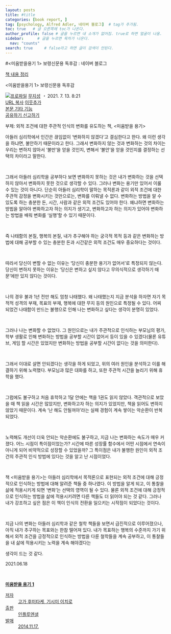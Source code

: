 ```yaml
---
layout: posts
title: #title
categories: [book report, ]
tag: [psychology, Alfred Adler, 네이버 블로그]  # tag가 추가됨.
toc: true   # 글 오른쪽에 toc가 나온다.
author_profile: false # 글을 누르면 내 소개가 없어짐. true로 하면 얼굴이 나옴.
sidebar:      # 글을 누르면 목차가 나온다.
  nav: "counts" 
search: true     # false라고 하면 글이 검색이 안된다.
---
```


#<미움받을용기 1> 보령신문용 독후감 : 네이버 블로그
<div class="wrap_rabbit pcol2 _param(1) _postViewArea222429671375" id="post-view222429671375">
<!-- Rabbit HTML --><div class="se-viewer se-theme-default" lang="ko-KR">
<!-- SE_DOC_HEADER_START -->
<div class="se-component se-documentTitle se-l-default" id="SE-c187417f-3e9e-4b0b-bedf-41592ff8bcba">
<div class="se-component-content">
<div class="se-section se-section-documentTitle se-l-default se-section-align-left">
<!-- -->
<div class="blog2_series">
<a class="pcol2" href="/PostList.naver?blogId=wys000112&amp;categoryNo=11&amp;from=postList" onclick="nclk_v2(this,'pst.category','','');">책 내용 정리</a>
</div>
<div class="pcol1">
<!-- -->
<div class="se-module se-module-text se-title-text">
<p class="se-text-paragraph se-text-paragraph-align-" id="SE-411db022-8f6c-43d0-bb7a-196c267725a6" style=""><span class="se-fs- se-ff-" id="SE-475dc7e9-504f-438c-aea1-a82234b7a6dd" style=""><!-- -->&lt;미움받을용기 1&gt; 보령신문용 독후감<!-- --></span></p> </div>
<!-- -->
</div>
<div class="blog2_container">
<span class="writer">
<span class="area_profile"><a class="link" href="https://blog.naver.com/wys000112" onclick="nclk_v2(this,'pst.profile','','');" target="_top"><img alt="프로파일" class="img" src="https://blogpfthumb-phinf.pstatic.net/MjAyMjA1MjVfMTA0/MDAxNjUzNDcxMTU4NTkw.MKx5XZzKhkVnSwLw5O1NM-J45hdDNIrADB_V9VVQBOAg.OkL09v5VWJCO9xIBu4VTEzVASngUXGDvkf4D_exCZsEg.PNG.wys000112/%EB%AC%B4%EC%A7%80%EC%84%B1.png/%25EB%25AC%25B4%25EC%25A7%2580%25EC%2584%25B1.png?type=s1"/></a></span>
<span class="nick"><a class="link pcol2" href="https://blog.naver.com/wys000112" onclick="nclk_v2(this,'pst.username','','');" target="_top">무지성</a></span>
</span>
<i class="dot"> ・ </i>
<span class="se_publishDate pcol2">2021. 7. 13. 8:21</span>
</div>
<div class="blog2_post_function">
<a class="url pcol2 _setClipboard _returnFalse _se3copybtn _transPosition" href="#" id="copyBtn_222429671375" style="cursor:pointer;" title="https://blog.naver.com/wys000112/222429671375">URL 복사</a>
<a class="btn_buddy btn_addbuddy pcol2 _buddy_popup_btn _returnFalse" href="#" onclick="nclk_v2(this,'pst.addnei','','');"><i class="ico"></i> 이웃추가<i class="aline"></i></a>
<div class="overflow_menu">
<a area-expanded="false" area-haspopup="true" class="btn_overflow_menu _open_overflowmenu pcol2 _param(222429671375) _returnFalse" href="#" role="button"><span class="blind">본문 기타 기능</span></a>
<div area-hidden="true" class="lyr_overflow_menu" id="overflowmenu-222429671375">
<a class="naver-splugin btn_splugin share _title_share" data-canonical-url="https://blog.naver.com/wys000112/222429671375" data-likecontentsid="wys000112_222429671375" data-likeserviceid="BLOG" data-logdomain="https://proxy.blog.naver.com/spi/v1/api/shareLog" data-me-display="off" data-oninitialize="splugin_oninitialize(1);" data-option="{baseElement:'_title_spiButton', layerPosition:'outside-bottom', align:'right', marginLeft:0, marginTop:4}" data-style="unity" data-url="https://blog.naver.com/wys000112/222429671375" href="#" id="_title_spiButton" onclick="return false;">
                   공유하기
                <span class="ico_share _title_share_icon"></span>
</a>
<a class="_report _param(https://srp2.naver.com/report?svc=BLG&amp;exit=close&amp;ctype=AA01&amp;cwriterenc=MQRbekWkFQjcQtpRxZUt99DmmGlqPMn7urExuF0i%2BO0%3D&amp;ctitle=%3C%EB%AF%B8%EC%9B%80%EB%B0%9B%EC%9D%84%EC%9A%A9%EA%B8%B0%201%3E%20%EB%B3%B4%EB%A0%B9%EC%8B%A0%EB%AC%B8%EC%9A%A9%20%EB%8F%85%ED%9B%84%EA%B0%90&amp;cwriter=wys0*****&amp;dark=disable&amp;memtype=Y&amp;env=pc&amp;cnickname=wys0*****&amp;vsvc=BLG&amp;cid=wys000112%40%4051896191%40%40mylog%40%40222429671375) _returnFalse" href="#">신고하기<span class="ico_report"></span></a>
</div>
</div>
<input alt="url" class="copyTargetUrl" style="display:none;" title="URL 복사" type="text" value="https://blog.naver.com/wys000112/222429671375"/>
</div>
<!-- -->
</div>
</div>
</div>
<!-- B2C 상품 -->
<!-- _BLOG_CONTENTS_HEADER_TAIL -->
<!-- SE_DOC_HEADER_END -->
<div class="se-main-container">
<div class="se-component se-text se-l-default" id="SE-3412e4c5-6082-448d-bb0e-01b455a2760f">
<div class="se-component-content">
<div class="se-section se-section-text se-l-default">
<div class="se-module se-module-text">
<!-- SE-TEXT { --><p class="se-text-paragraph se-text-paragraph-align-justify" id="SE-cab7d71a-36d2-4a1b-8cb8-60f27b511232" style=""><span class="se-fs- se-ff-" id="SE-33d672b7-d4b8-462e-b4d2-efa4f0be6970" style="">부제: 외적 조건에 대한 주관적 인식의 변화를 유도하는 책, &lt;미움받을 용기&gt;</span></p><!-- } SE-TEXT --><!-- SE-TEXT { --><p class="se-text-paragraph se-text-paragraph-align-justify" id="SE-40b1ba5b-67ef-4d53-9cac-1afe6a3aeeaf" style=""><span class="se-fs- se-ff-" id="SE-d961dd0b-bd6d-4348-a583-1ec413f38643" style=""> </span></p><!-- } SE-TEXT --><!-- SE-TEXT { --><p class="se-text-paragraph se-text-paragraph-align-justify" id="SE-e3b8806d-ac56-442d-a635-a483a49cf6e3" style=""><span class="se-fs- se-ff-" id="SE-f64212f7-1cf6-4d9a-be8c-3b5da70451d4" style="">아들러 심리학에서 인간은 끊임없이 ‘변화하지 않겠다’고 결심한다고 한다. 왜 이런 생각을 하냐면, 불안하기 때문이라고 한다. 그래서 변화하지 않는 것과 변화하는 것의 차이는 우리는 변하지 않아서 ‘불만’을 얻을 것인지, 변해서 ‘불안’을 얻을 것인지를 결정하는 선택의 차이라고 말한다.</span></p><!-- } SE-TEXT --><!-- SE-TEXT { --><p class="se-text-paragraph se-text-paragraph-align-justify" id="SE-a1ab9634-6b14-489e-9ff7-bf1dbc545784" style=""><span class="se-fs- se-ff-" id="SE-c2a5fdfd-9099-4873-bac5-b17377e0dc0d" style="">​</span></p><!-- } SE-TEXT --><!-- SE-TEXT { --><p class="se-text-paragraph se-text-paragraph-align-justify" id="SE-3c6b09e8-d434-4c7a-97a9-bcc5170e5236" style=""><span class="se-fs- se-ff-" id="SE-39e2cb4e-0cac-4cdb-b489-cf3a1a3364e2" style="">그래서 아들러 심리학을 공부하다 보면 변화하지 못하는 것은 내가 변화하는 것을 선택하지 않아서 변화하지 못한 것으로 생각할 수 있다. 그러나 변화는 용기만 있어서 이룰 수 있는 것이 아니다. 단순히 아들러 심리학이 말하는 목적론과 같이 외적 조건에 대한 주관적 감정을 변화시키는 것만으로는, 변화를 이뤄낼 수 없다. 변화하는 방법을 알 수 있도록 하는 충분한 돈, 시간, 사람과 같은 외적 조건도 있어야 한다. 왜냐하면 변화하는 방법을 알아야 변화하고자 하는 의지가 생기고, 변화하고자 하는 의지가 있어야 변화하는 방법을 배워 변화를 ‘실행’할 수 있기 때문이다.</span></p><!-- } SE-TEXT --><!-- SE-TEXT { --><p class="se-text-paragraph se-text-paragraph-align-justify" id="SE-a3f6cdcb-dd9d-4db6-a9e3-7b5c49b15e1d" style=""><span class="se-fs- se-ff-" id="SE-fed0a218-0a28-4e1a-989f-f3392efa5af9" style="">​</span></p><!-- } SE-TEXT --><!-- SE-TEXT { --><p class="se-text-paragraph se-text-paragraph-align-justify" id="SE-af5e23ce-4379-4a55-8d2d-b00893dd7832" style=""><span class="se-fs- se-ff-" id="SE-1622661f-9cd5-443e-a651-5d341d808774" style="">즉 나태함의 본질, 행복의 본질, 내가 추구해야 하는 궁극적 목적 등과 같은 변화하는 방법에 대해 공부할 수 있는 충분한 돈과 시간같은 외적 조건도 매우 중요하다는 것이다.</span></p><!-- } SE-TEXT --><!-- SE-TEXT { --><p class="se-text-paragraph se-text-paragraph-align-justify" id="SE-ca72f79a-04b4-4e58-8a7d-02a53d89ec1e" style=""><span class="se-fs- se-ff-" id="SE-21d43890-2074-45c0-a208-a6d04990c2f9" style="">​</span></p><!-- } SE-TEXT --><!-- SE-TEXT { --><p class="se-text-paragraph se-text-paragraph-align-justify" id="SE-cb4a8fae-c518-4182-a74d-6d1ece251894" style=""><span class="se-fs- se-ff-" id="SE-7479190d-d65e-411b-8719-22a63e8c9997" style="">따라서 당신이 변할 수 없는 이유는 ‘당신이 충분한 용기가 없어서’로 특정되지 않는다. 당신이 변하지 못하는 이유는 ‘당신은 변하고 싶지 않다고 무의식적으로 생각하기 때문’에만 있지 않다는 것이다.</span></p><!-- } SE-TEXT --><!-- SE-TEXT { --><p class="se-text-paragraph se-text-paragraph-align-justify" id="SE-03d94ed7-e39a-430a-bc92-a34a27ea911e" style=""><span class="se-fs- se-ff-" id="SE-7e1fe19e-4bd2-4b0e-9331-e956cb9be3cc" style="">​</span></p><!-- } SE-TEXT --><!-- SE-TEXT { --><p class="se-text-paragraph se-text-paragraph-align-justify" id="SE-ec8dda35-f3ee-4e38-acb0-669666a34073" style=""><span class="se-fs- se-ff-" id="SE-f5ee43cf-cbec-4d34-8014-a571950717df" style="">나의 경우 불과 1년 전만 해도 엄청 나태했다. 왜 나태했는지 지금 분석을 하자면 자기 목적적 성격의 부재, 목표의 부재, 행복에 대한 무지 등의 원인으로 특정될 수 있다. 어찌 되었건 나태함이 만드는 불행으로 인해 나는 변화하고 싶다는 생각이 분명히 있었다.</span></p><!-- } SE-TEXT --><!-- SE-TEXT { --><p class="se-text-paragraph se-text-paragraph-align-justify" id="SE-11895d7b-7212-4a74-97ac-829cbbeac996" style=""><span class="se-fs- se-ff-" id="SE-9043dc67-f830-4b6e-b8d9-6a2914ecd5c7" style="">​</span></p><!-- } SE-TEXT --><!-- SE-TEXT { --><p class="se-text-paragraph se-text-paragraph-align-justify" id="SE-41bc2c9a-330e-49a8-a12f-e740bf2f9c93" style=""><span class="se-fs- se-ff-" id="SE-2c8a6f42-9a03-412f-b512-8000f33df053" style="">그러나 나는 변화할 수 없었다. 그 원인으로는 내가 주관적으로 인식하는 부모님의 평가, 학부 생활로 인해 변화하는 방법을 공부할 시간이 없어서 등이 있을 수 있겠다(물론 유튜브, 게임 할 시간은 있었지만 변화하는 방법을 공부할 시간이 없다는 것을 의미한다).</span></p><!-- } SE-TEXT --><!-- SE-TEXT { --><p class="se-text-paragraph se-text-paragraph-align-justify" id="SE-c4a9f108-eb76-4c85-8b42-8a625908868a" style=""><span class="se-fs- se-ff-" id="SE-328a6008-785d-4277-bc35-df8104b56b4a" style="">​</span></p><!-- } SE-TEXT --><!-- SE-TEXT { --><p class="se-text-paragraph se-text-paragraph-align-justify" id="SE-92b59167-c46d-473c-a9a4-db7c3d61aa92" style=""><span class="se-fs- se-ff-" id="SE-a1f9a913-68f6-4bf8-8707-2d37400e8dbe" style="">그래서 이대로 살면 안되겠다는 생각을 하게 되었고, 위의 여러 원인을 분석하고 이를 해결하기 위해 노력했다. 부모님과 많은 대화를 하고, 또한 주관적 시간을 늘리기 위해 휴학을 했다. </span></p><!-- } SE-TEXT --><!-- SE-TEXT { --><p class="se-text-paragraph se-text-paragraph-align-justify" id="SE-8b34d044-412f-49f4-bb6c-86fb238dba18" style=""><span class="se-fs- se-ff-" id="SE-ff5b7b73-9e9f-4666-87bc-53f90f6e9698" style="">​</span></p><!-- } SE-TEXT --><!-- SE-TEXT { --><p class="se-text-paragraph se-text-paragraph-align-justify" id="SE-ffbdd885-abe8-40c1-9ce6-deeadd6395e2" style=""><span class="se-fs- se-ff-" id="SE-977d83ed-4200-45e7-bdf5-7a32ff5b2ae5" style="">그럼에도 불구하고 처음 휴학하고 1달 안에는 책을 1권도 읽지 않았다. 객관적으로 보았을 때 책 읽을 시간은 많았지만, 변화하고자 하는 의지가 있었지만, 책을 읽어도 변하지 않았기 때문이다. 계속 ‘난 해도 안될꺼야’라는 실패 경험이 계속 쌓이는 악순환이 반복되었다.</span></p><!-- } SE-TEXT --><!-- SE-TEXT { --><p class="se-text-paragraph se-text-paragraph-align-justify" id="SE-eba88710-3b7e-4aae-8df4-a868fe60ef08" style=""><span class="se-fs- se-ff-" id="SE-040cce54-ab41-4647-a2e8-99c8795d6dd3" style="">​</span></p><!-- } SE-TEXT --><!-- SE-TEXT { --><p class="se-text-paragraph se-text-paragraph-align-justify" id="SE-1fa13c90-4a69-4da5-a582-1db9e2dff5cf" style=""><span class="se-fs- se-ff-" id="SE-aa725fb5-5e82-4022-8c5b-fc19b75cb3b2" style="">노력해도 개선이 더욱 안되는 악순환에도 불구하고, 지금 나는 변화하는 속도가 매우 커졌다. 어느 시점이 특이점이었는가? 시간에 따른 성장률 함수에서 어떤 시점에서 연속이 아니게 되어 비약적으로 성장할 수 있었을까? 그 특이점은 내가 불행한 원인이 외적 조건의 주관적 인식 방법에 있다는 것을 알고 난 시점이었다.</span></p><!-- } SE-TEXT --><!-- SE-TEXT { --><p class="se-text-paragraph se-text-paragraph-align-justify" id="SE-dd5bb53e-9435-4297-9345-15658a282adb" style=""><span class="se-fs- se-ff-" id="SE-d81f9cbc-7e34-4781-b141-2f91fb27467e" style="">​</span></p><!-- } SE-TEXT --><!-- SE-TEXT { --><p class="se-text-paragraph se-text-paragraph-align-justify" id="SE-8f3b6413-487c-49d2-b350-ed60f5c9642d" style=""><span class="se-fs- se-ff-" id="SE-be47eed1-5004-4088-beba-3de440a38a66" style="">책 &lt;미움받을 용기&gt;는 아들러 심리학에서 목적론으로 표현되는 외적 조건에 대해 긍정적으로 인식하는 방법에 대해 알려준 책들 중 하나였다. 이 방법을 알게 되고, 이 통찰을 삶에 적용시키게 되면 ‘변화’는 선택의 영역이 될 수 있다. 물론 외적 조건에 대해 긍정적으로 인식하는 방법을 삶에 적용시키려면 다른 책들도 더 읽어야 되는 것 같다. 그러나 내가 강조하고 싶은 점은 이 책이 인식의 전환을 일으키는 시작점이 되었다는 것이다.</span></p><!-- } SE-TEXT --><!-- SE-TEXT { --><p class="se-text-paragraph se-text-paragraph-align-justify" id="SE-e94d30e4-7aa7-4aac-9aee-fdc9b4627638" style=""><span class="se-fs- se-ff-" id="SE-611f7ca2-e26a-4f09-80a8-4df0b2efd694" style="">​</span></p><!-- } SE-TEXT --><!-- SE-TEXT { --><p class="se-text-paragraph se-text-paragraph-align-justify" id="SE-854eea21-8402-444f-8892-467b38d7aec4" style=""><span class="se-fs- se-ff-" id="SE-eb094288-cc8e-477f-857d-1a01fa942316" style="">지금 나의 변화는 아들러 심리학과 같은 철학 책들을 보면서 급진적으로 이루어졌으나, 아직 내가 추구하는 목표와는 한참 떨어져 있다. 내가 목표하는 행복의 수준까지 가기 위해서 외적 조건을 긍정적으로 인식하는 방법을 다룬 철학들을 계속 공부하고, 이 통찰들을 내 삶에 적용시키는 노력을 계속 해야겠다는 </span></p><!-- } SE-TEXT --><!-- SE-TEXT { --><p class="se-text-paragraph se-text-paragraph-align-justify" id="SE-7d7603cb-9a93-40b6-b3a4-14a009bdb9d5" style=""><span class="se-fs- se-ff-" id="SE-305d98a9-ed1a-4821-8cc1-513a6c1f6bba" style="">생각이 드는 것 같다.</span></p><!-- } SE-TEXT --><!-- SE-TEXT { --><p class="se-text-paragraph se-text-paragraph-align-justify" id="SE-ade8ff77-d8b1-48a4-9305-451175b01d4f" style=""><span class="se-fs- se-ff-" id="SE-7ecafda5-6265-49e3-beae-39d90057c2a3" style=""> </span></p><!-- } SE-TEXT --><!-- SE-TEXT { --><p class="se-text-paragraph se-text-paragraph-align-justify" id="SE-7f11a8d3-deee-4e59-b609-d82ca736201e" style=""><span class="se-fs- se-ff-" id="SE-d381eca1-ca94-4d7f-ba7a-4c9899bd9db2" style="">2021.06.18</span></p><!-- } SE-TEXT --><!-- SE-TEXT { --><p class="se-text-paragraph se-text-paragraph-align-justify" id="SE-4bc4e3df-52dc-4da1-8679-311fc6459904" style=""><span class="se-fs- se-ff-" id="SE-56463151-0505-48d8-ac70-969056b05eb5" style="">​</span></p><!-- } SE-TEXT -->
</div>
</div>
</div>
</div> <div class="se-component se-material se-l-default" id="SE-1a8e8caf-8572-4a68-b90d-ad14026d0eae">
<div class="se-component-content">
<div class="se-section se-section-material se-section-align-justify se-l-default">
<a class="se-module se-module-material se-material-book __se_link" data-linkdata='{"id" : "SE-1a8e8caf-8572-4a68-b90d-ad14026d0eae", "type" : "book", "title" : "미움받을 용기", "link" : "http://book.naver.com/bookdb/book_detail.php?bid=8339910", "dataId" : "8996991341 9788996991342", "subId" : "8339910", "thumbnail" : "https://bookthumb-phinf.pstatic.net/cover/083/399/08339910.jpg?type=w150&amp;udate=20200104", "volNo" : "1" }' data-linktype="material" href="http://book.naver.com/bookdb/book_detail.php?bid=8339910" target="_blank">
<div class="se-material-thumbnail">
<img alt="" class="se-material-thumbnail-resource" src="https://bookthumb-phinf.pstatic.net/cover/083/399/08339910.jpg?type=w150&amp;udate=20200104">
</img></div>
<div class="se-material-info">
<div class="se-material-info-container">
<strong class="se-material-title">미움받을 용기 1</strong>
<dl class="se-material-detail">
<dt class="se-material-detail-title">저자</dt>
<dd class="se-material-detail-description">고가 후미타케, 기시미 이치로</dd>
<dt class="se-material-detail-title">출판</dt>
<dd class="se-material-detail-description">인플루엔셜</dd>
<dt class="se-material-detail-title">발매</dt>
<dd class="se-material-detail-description">2014.11.17.</dd>
</dl>
</div>
</div>
</a>
</div>
</div>
</div> <div class="se-component se-text se-l-default" id="SE-c3b4b93a-d27d-4d2f-90b5-128c9c54a82a">
<div class="se-component-content">
<div class="se-section se-section-text se-l-default">
<div class="se-module se-module-text">
<!-- SE-TEXT { --><p class="se-text-paragraph se-text-paragraph-align-" id="SE-edd80ee5-cc73-4cc7-94ad-bf871ecd6894" style=""><span class="se-fs- se-ff-" id="SE-3e8c00a1-52eb-4edf-940b-4924d971397d" style="">​</span></p><!-- } SE-TEXT -->
</div>
</div>
</div>
</div> </div>
</div>
</div>